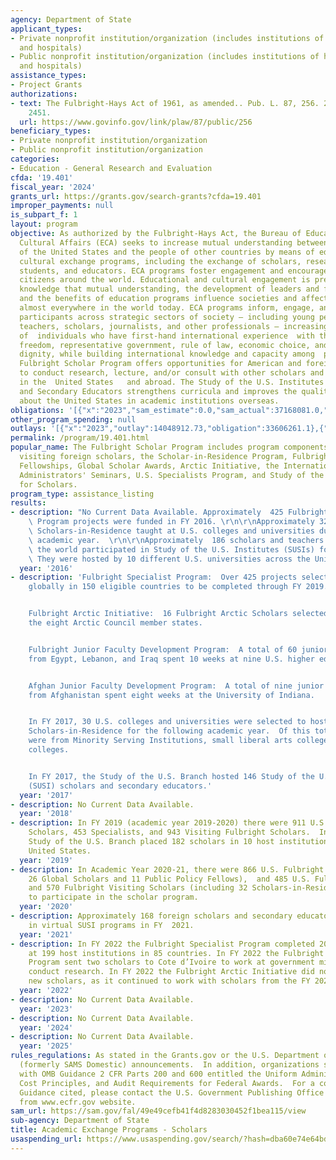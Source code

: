 ```yaml
---
agency: Department of State
applicant_types:
- Private nonprofit institution/organization (includes institutions of higher education
  and hospitals)
- Public nonprofit institution/organization (includes institutions of higher education
  and hospitals)
assistance_types:
- Project Grants
authorizations:
- text: The Fulbright-Hays Act of 1961, as amended.. Pub. L. 87, 256. 22 U.S.C. &sect;
    2451.
  url: https://www.govinfo.gov/link/plaw/87/public/256
beneficiary_types:
- Private nonprofit institution/organization
- Public nonprofit institution/organization
categories:
- Education - General Research and Evaluation
cfda: '19.401'
fiscal_year: '2024'
grants_url: https://grants.gov/search-grants?cfda=19.401
improper_payments: null
is_subpart_f: 1
layout: program
objective: As authorized by the Fulbright-Hays Act, the Bureau of Educational and
  Cultural Affairs (ECA) seeks to increase mutual understanding between the people
  of the United States and the people of other countries by means of educational and
  cultural exchange programs, including the exchange of scholars, researchers, professionals,
  students, and educators. ECA programs foster engagement and encourage dialogue with
  citizens around the world. Educational and cultural engagement is premised on the
  knowledge that mutual understanding, the development of leaders and future leaders,
  and the benefits of education programs influence societies and affect official decision-making
  almost everywhere in the world today. ECA programs inform, engage, and influence
  participants across strategic sectors of society – including young people, women,
  teachers, scholars, journalists, and other professionals – increasing the number
  of  individuals who have first-hand international experience  with the values of
  freedom, representative government, rule of law, economic choice, and individual
  dignity, while building international knowledge and capacity among  people globally  The
  Fulbright Scholar Program offers opportunities for American and foreign scholars
  to conduct research, lecture, and/or consult with other scholars and institutions
  in the  United States   and abroad. The Study of the U.S. Institutes for Scholars
  and Secondary Educators strengthens curricula and improves the quality of teaching
  about the United States in academic institutions overseas.
obligations: '[{"x":"2023","sam_estimate":0.0,"sam_actual":37168081.0,"usa_spending_actual":37041309.77},{"x":"2024","sam_estimate":0.0,"sam_actual":37168081.0,"usa_spending_actual":38344656.24},{"x":"2025","sam_estimate":0.0,"sam_actual":37168081.0,"usa_spending_actual":1096582.0}]'
other_program_spending: null
outlays: '[{"x":"2023","outlay":14048912.73,"obligation":33606261.1},{"x":"2024","outlay":0.0,"obligation":36259834.9},{"x":"2025","outlay":0.0,"obligation":1096582.0}]'
permalink: /program/19.401.html
popular_name: The Fulbright Scholar Program includes program components for U.S. scholars,
  visiting foreign scholars, the Scholar-in-Residence Program, Fulbright Public Policy
  Fellowships, Global Scholar Awards, Arctic Initiative, the International Education
  Administrators' Seminars, U.S. Specialists Program, and Study of the U.S. Institutes
  for Scholars.
program_type: assistance_listing
results:
- description: "No Current Data Available. Approximately  425 Fulbright Specialist\
    \ Program projects were funded in FY 2016. \r\n\r\nApproximately 32 Fulbright\
    \ Scholars-in-Residence taught at U.S. colleges and universities during the 2016-17\
    \ academic year.  \r\n\r\nApproximately  186 scholars and teachers from around\
    \ the world participated in Study of the U.S. Institutes (SUSIs) for Scholars.\
    \ They were hosted by 10 different U.S. universities across the United States. "
  year: '2016'
- description: 'Fulbright Specialist Program:  Over 425 projects selected for implementation
    globally in 150 eligible countries to be completed through FY 2019.


    Fulbright Arctic Initiative:  16 Fulbright Arctic Scholars selected representing
    the eight Arctic Council member states.


    Fulbright Junior Faculty Development Program:  A total of 60 junior faculty members
    from Egypt, Lebanon, and Iraq spent 10 weeks at nine U.S. higher education institutions.


    Afghan Junior Faculty Development Program:  A total of nine junior faculty members
    from Afghanistan spent eight weeks at the University of Indiana.


    In FY 2017, 30 U.S. colleges and universities were selected to host Fulbright
    Scholars-in-Residence for the following academic year.  Of this total, 24 (80%)
    were from Minority Serving Institutions, small liberal arts colleges, and community
    colleges.


    In FY 2017, the Study of the U.S. Branch hosted 146 Study of the U.S. Institutes
    (SUSI) scholars and secondary educators.'
  year: '2017'
- description: No Current Data Available.
  year: '2018'
- description: In FY 2019 (academic year 2019-2020) there were 911 U.S. Fulbright
    Scholars, 453 Specialists, and 943 Visiting Fulbright Scholars.  In 2019, the
    Study of the U.S. Branch placed 182 scholars in 10 host institutions across the
    United States.
  year: '2019'
- description: In Academic Year 2020-21, there were 866 U.S. Fulbright Scholars (including
    26 Global Scholars and 11 Public Policy Fellows),  and 485 U.S. Fulbright Specialists,
    and 570 Fulbright Visiting Scholars (including 32 Scholars-in-Residence selected
    to participate in the scholar program.
  year: '2020'
- description: Approximately 168 foreign scholars and secondary educators participated
    in virtual SUSI programs in FY  2021.
  year: '2021'
- description: In FY 2022 the Fulbright Specialist Program completed 203 projects
    at 199 host institutions in 85 countries. In FY 2022 the Fulbright Public Policy
    Program sent two scholars to Cote d’Ivoire to work at government ministries and
    conduct research. In FY 2022 the Fulbright Arctic Initiative did not have any
    new scholars, as it continued to work with scholars from the FY 2020 cohort.
  year: '2022'
- description: No Current Data Available.
  year: '2023'
- description: No Current Data Available.
  year: '2024'
- description: No Current Data Available.
  year: '2025'
rules_regulations: As stated in the Grants.gov or the U.S. Department of State's MyGrants
  (formerly SAMS Domestic) announcements.  In addition, organizations should be familiar
  with OMB Guidance 2 CFR Parts 200 and 600 entitled the Uniform Administrative Requirements,
  Cost Principles, and Audit Requirements for Federal Awards.  For a copy of the OMB
  Guidance cited, please contact the U.S. Government Publishing Office or download
  from www.ecfr.gov website.
sam_url: https://sam.gov/fal/49e49cefb41f4d8283030452f1bea115/view
sub-agency: Department of State
title: Academic Exchange Programs - Scholars
usaspending_url: https://www.usaspending.gov/search/?hash=dba60e74e64bd773c6cc11aff6cf8d94
---
```

